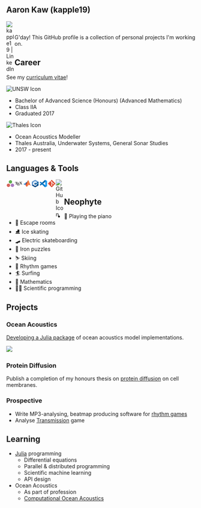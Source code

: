 ## Aaron Kaw (kapple19)

[<img align="left" alt="kapple19 | LinkedIn" width="22px" src="https://cdn.jsdelivr.net/npm/simple-icons@v3/icons/linkedin.svg" />][linkedin] \
\
G'day! This GitHub profile is a collection of personal projects I'm working on.

## Career

See my [curriculum vitae][cv]!

[<img align="left" alt="UNSW Icon" height="26px" src="https://iconape.com/wp-content/files/ta/195761/png/unsw-australia-university-of-new-south-wales-logo.png" />][unsw]
<br>

* Bachelor of Advanced Science (Honours) (Advanced Mathematics)
* Class IIA
* Graduated 2017

[<img align="left" alt="Thales Icon" height="22px" src="https://upload.wikimedia.org/wikipedia/commons/2/21/Thales_Logo.svg" />][thales]
<br>

* Ocean Acoustics Modeller
* Thales Australia, Underwater Systems, General Sonar Studies
* 2017 - present

## Languages & Tools

[<img align="left" alt="Julia Icon" width="22px" src="https://github.com/vscode-icons/vscode-icons/blob/master/icons/file_type_julia.svg" />][julia]
[<img align="left" alt="LaTeX Icon" width="22px" src="https://github.com/vscode-icons/vscode-icons/blob/master/icons/file_type_light_tex.svg" />][latex]
[<img align="left" alt="Matlab Icon" width="22px" src="https://github.com/vscode-icons/vscode-icons/blob/master/icons/file_type_matlab.svg" />][matlab]
[<img align="left" alt="C++ Icon" width="22px" src="https://github.com/vscode-icons/vscode-icons/blob/master/icons/file_type_cpp3.svg" />][cpp]
[<img align="left" alt="Visual Studio Code Icon" width="22px" src="https://github.com/vscode-icons/vscode-icons/blob/master/icons/file_type_vscode.svg" />][vscode]
[<img align="left" alt="Git Icon" width="22px" src="https://github.com/vscode-icons/vscode-icons/blob/master/icons/file_type_git.svg" />][git]
[<img align="left" alt="GitHub Icon" width="22px" src="https://github.com/simple-icons/simple-icons/blob/develop/icons/github.svg" />][github]
<br>

## Neophyte

* 🎹 Playing the piano
* 🔐 Escape rooms
* ⛸️ Ice skating
* 🛹 Electric skateboarding
* 🧩 Iron puzzles
* ⛷️ Skiing
* 🎵 Rhythm games
* 🏄 Surfing
* 🥧 Mathematics
* 👨‍💻 Scientific programming

## Projects
### Ocean Acoustics
[Developing a Julia package][oac] of ocean acoustics model implementations.

![](https://github.com/kapple19/OceanAcoustics.jl/blob/master/plots/raytraces/n2linear.png)

### Protein Diffusion
Publish a completion of my honours thesis on [protein diffusion][diffusion] on cell membranes.

### Prospective
* Write MP3-analysing, beatmap producing software for [rhythm games][osu]
* Analyse [Transmission][transmission] game

## Learning
* [Julia][julia] programming
  * Differential equations
  * Parallel & distributed programming
  * Scientific machine learning
  * API design
* Ocean Acoustics
  * As part of profession
  * [Computational Ocean Acoustics][acoustics_book]

[linkedin]: https://www.linkedin.com/in/aaron-kaw-392033b3/

[thales]: https://www.google.com/url?sa=t&rct=j&q=&esrc=s&source=web&cd=&ved=2ahUKEwiBjbiThv3sAhUszzgGHcTAB_wQFjAAegQICBAD&url=https%3A%2F%2Fwww.thalesgroup.com%2Fen%2Fcountries%2Fasia-pacific%2Faustralia&usg=AOvVaw0o4ME_CLs4zcheYAOAFiCH

[acoustics_book]: https://books.google.com.au/books/about/Computational_Ocean_Acoustics.html?id=eYyD6kTE8lsC&redir_esc=y

[julia]: https://julialang.org/
[oac]: https://github.com/kapple19/OceanAcoustics.jl

[diffusion]: https://github.com/kapple19/ProteinDiffusion.jl

[transmission]: https://play.google.com/store/apps/details?id=com.lojugames.games.transmission&hl=en&gl=US

[osu]: https://osu.ppy.sh/home

[matlab]: https://au.mathworks.com/products/matlab.html

[latex]: https://www.latex-project.org/

[unsw]: https://www.unsw.edu.au/

[cpp]: https://isocpp.org/

[vscode]: https://code.visualstudio.com/

[git]: https://git-scm.com/

[cv]: https://github.com/kapple19/kapple19/blob/main/cv/cv_aaronkaw.pdf

[github]: https://github.com/